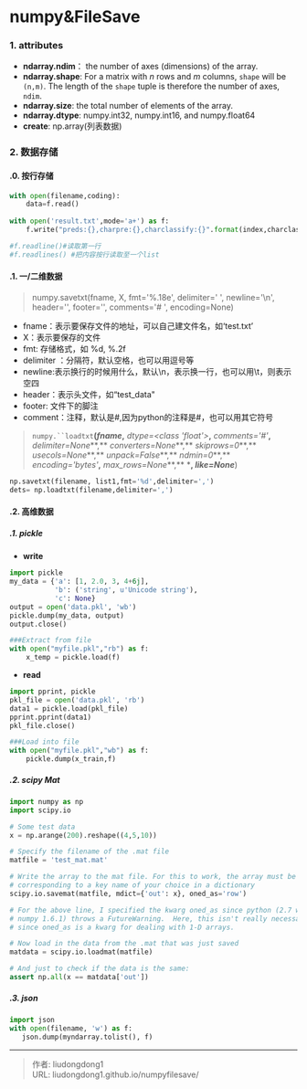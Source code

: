 # numpy&FileSave


### 1. attributes

- **ndarray.ndim**： the number of axes (dimensions) of the array.
- **ndarray.shape**: For a matrix with *n* rows and *m* columns, `shape` will be `(n,m)`. The length of the `shape` tuple is therefore the number of axes, `ndim`.
- **ndarray.size**: the total number of elements of the array.
- **ndarray.dtype**: numpy.int32, numpy.int16, and numpy.float64 
- **create**: np.array(列表数据)

### 2. 数据存储

#### .0. 按行存储

```python
with open(filename,coding):
    data=f.read()
    
with open('result.txt',mode='a+') as f:
    f.write("preds:{},charpre:{},charclassify:{}".format(index,charclass,charpre))  # write 写入

#f.readline()#读取第一行
#f.readlines() #把内容按行读取至一个list
```

#### .1. 一/二维数据

> numpy.savetxt(fname, X, fmt='%.18e', delimiter=' ', newline='\n', header='', footer='', comments='# ', encoding=None)

- fname：表示要保存文件的地址，可以自己建文件名，如‘test.txt’
- X：表示要保存的文件
- fmt: 存储格式，如 %d, %.2f 
- delimiter ：分隔符，默认空格，也可以用逗号等
- newline:表示换行的时候用什么，默认\n，表示换一行，也可以用\t，则表示空四
- header：表示头文件，如“test_data"
- footer: 文件下的脚注
- comment：注释，默认是#,因为python的注释是#，也可以用其它符号

>`numpy.``loadtxt`**(***fname***,** *dtype=<class 'float'>***,** *comments='#'***,** *delimiter=None***,** *converters=None***,** *skiprows=0***,** *usecols=None***,** *unpack=False***,** *ndmin=0***,** *encoding='bytes'***,** *max_rows=None***,** *****,** *like=None***)

```python
np.savetxt(filename, list1,fmt='%d',delimiter=',')
dets= np.loadtxt(filename,delimiter=',')
```

#### .2. 高维数据

##### .1. pickle

- **write**

```python
import pickle
my_data = {'a': [1, 2.0, 3, 4+6j],
           'b': ('string', u'Unicode string'),
           'c': None}
output = open('data.pkl', 'wb')
pickle.dump(my_data, output)
output.close()

###Extract from file
with open("myfile.pkl","rb") as f:
    x_temp = pickle.load(f)
```

- **read**

```python
import pprint, pickle
pkl_file = open('data.pkl', 'rb')
data1 = pickle.load(pkl_file)
pprint.pprint(data1)
pkl_file.close()

###Load into file
with open("myfile.pkl","wb") as f:
    pickle.dump(x_train,f)
```

##### .2. scipy Mat

```python
import numpy as np
import scipy.io

# Some test data
x = np.arange(200).reshape((4,5,10))

# Specify the filename of the .mat file
matfile = 'test_mat.mat'

# Write the array to the mat file. For this to work, the array must be the value
# corresponding to a key name of your choice in a dictionary
scipy.io.savemat(matfile, mdict={'out': x}, oned_as='row')

# For the above line, I specified the kwarg oned_as since python (2.7 with 
# numpy 1.6.1) throws a FutureWarning.  Here, this isn't really necessary 
# since oned_as is a kwarg for dealing with 1-D arrays.

# Now load in the data from the .mat that was just saved
matdata = scipy.io.loadmat(matfile)

# And just to check if the data is the same:
assert np.all(x == matdata['out'])
```

##### .3. json

```python
import json
with open(filename, 'w') as f:
   json.dump(myndarray.tolist(), f)
```



---

> 作者: liudongdong1  
> URL: liudongdong1.github.io/numpyfilesave/  

